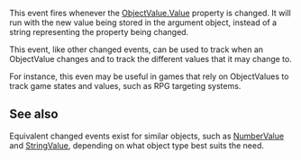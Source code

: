 This event fires whenever the [ObjectValue.Value](https://developer.roblox.com/en-us/api-reference/property/ObjectValue/Value) property is changed. It will run with the new value being stored in the argument object, instead of a string representing the property being changed.

This event, like other changed events, can be used to track when an ObjectValue changes and to track the different values that it may change to.

For instance, this even may be useful in games that rely on ObjectValues to track game states and values, such as RPG targeting systems.

See also
--------

Equivalent changed events exist for similar objects, such as [NumberValue](https://developer.roblox.com/en-us/api-reference/class/NumberValue) and [StringValue](https://developer.roblox.com/en-us/api-reference/class/StringValue), depending on what object type best suits the need.